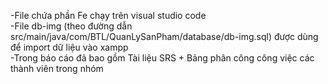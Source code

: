-File chứa phần Fe chạy trên visual studio code <br>
-File db-img (theo đường dẫn src/main/java/com/BTL/QuanLySanPham/database/db-img.sql) được dùng để import dữ liệu vào xampp <br>
-Trong báo cáo đã bao gồm Tài liệu SRS + Bảng phân công công việc các thành viên trong nhóm <br>
